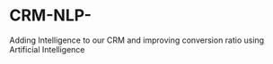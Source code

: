 # CRM-NLP-
Adding Intelligence to our CRM and improving conversion ratio using Artificial Intelligence
